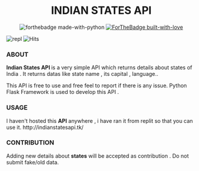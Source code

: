 <!--HEADING-->
<h1 align="center"> INDIAN STATES API </h1>
<!--HEADING ICON-->
<p align="center"><a><img src="http://ForTheBadge.com/images/badges/made-with-python.svg" alt="forthebadge made-with-python"></a>
<a href="https://GitHub.com/Naereen/"><img src="http://ForTheBadge.com/images/badges/built-with-love.svg" alt="ForTheBadge built-with-love"></a></p>
<p href="replit.com" ><img src="https://img.shields.io/badge/RUNNING%20ON-REPLIT-lightgrey"  alt="repl"> <img src="https://hitcounter.pythonanywhere.com/count/tag.svg?url=https://github.com/httpanand/IndianStatesAPI" alt="Hits"></p>

<h3> ABOUT  </h3>
<h><b>Indian States API </b> is a very simple API which returns details about states of India . It returns datas like state name , its capital , language..

<h>This API is free to use and free feel to report if there is any issue.</h>
<h>Python Flask Framework is used to develop this API .

<h3> USAGE </h3>
  <h>I haven't hosted this <b>API</b> anywhere , i have ran it from replit so that you can use it. http://indianstatesapi.tk/ </h>
<h3> CONTRIBUTION </h3>
  <h>Adding new details about <b>states</b> will be accepted as contribution . Do not submit fake/old data.  </h>
    

<!--![Repl.it](https://img.shields.io/badge/Repl.it-%230D101E.svg?style=for-the-badge&logo=replit&logoColor=white)

